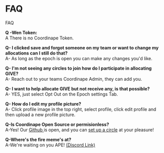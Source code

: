 # FAQ

FAQ

**Q -Wen Token:**\
A There is no Coordinape Token.

**Q- I clicked save and forgot someone on my team or want to change my allocations can I still do that?**\
A- As long as the epoch is open you can make any changes you'd like.

**Q- I'm not seeing any circles to join how do I participate in allocating GIVE?**\
A- Reach out to your teams Coordinape Admin, they can add you.

**Q- I want to help allocate GIVE but not receive any, is that possible?**\
A- YES, just select Opt Out on the Epoch settings Tab.

**Q- How do I edit my profile picture?**\
A- Click profile image in the top right, select profile, click edit profile and then upload a new profile picture.

**Q-Is Coordinape Open Source or permisionless?**\
A-Yes! Our [Github ](https://github.com/coordinape)is open, and you can [set up a circle](Permissionless\_Circle.md) at your pleasure!

**Q-Where's the fire meme's at?**\
A-We're waiting on you APE! [(Discord Link)](https://discord.gg/wAWupXkgM6)
